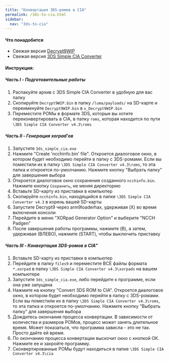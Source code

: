 ```yaml
---
title: "Конвертация 3DS-ромов в CIA"
permalink: /3ds-to-cia.html
sidebar:
  nav: "3ds-to-cia"
---
```


#### <a name="what_need" />Что понадобится 
* Свежая версия [Decrypt9WIP](https://github.com/d0k3/Decrypt9WIP/releases/latest)
* Свежая версия [3DS Simple CIA Converter](https://gbatemp.net/attachments/3ds-simple-cia-converter-v4-3-rar.46661/)

#### <a name="instructions" />Инструкция:

##### <a name="part1" />Часть I -  Подготовительные работы
1. Распакуйте архив с 3DS Simple CIA Converter в удобную для вас папку
2. Скопируйте `Decrypt9WIP.bin` в папку `/luma/payloads/` на SD-карте и переименуйте `Decrypt9WIP.bin` в `x_Decrypt9WIP.bin`
3. Переместите РОМы в формате 3DS, которые вы хотите переконвертировать в CIA, в папку `roms`, которая находится по пути `\3DS Simple CIA Converter v4.3\roms`

##### <a name="part2" />Часть II -  Генерация xorpad'ов
1. Запустите `3ds_simple_cia.exe`
2. Нажмите "Create 'ncchinfo.bin' file". Откроется диалоговое окно, в котором будет необходимо перейти в папку с 3DS-ромами. Если вы поместили их в папку `\3DS Simple CIA Converter v4.3\roms`, то эта папка и откроется по-умолчанию. Нажмите кнопку "Выбрать папку" для завершения выбора
3. Откроется диалоговое окно сохранения созданного `ncchinfo.bin`. Нажмите кнопку `Сохранить`, не меняя директорию
4. Вставьте SD-карту из приставки в компьютер
5. Скопируйте `ncchinfo.bin`, находящийся в папке `\3DS Simple CIA Converter v4.3` в корень вашей SD-карты
6. Запустите Decrypt9 через arm9loaderhax, удерживая (X) во время включения консоли
7. Перейдите в меню "XORpad Generator Option" и выберите "NCCH Padgen"
8. После завершения работы программы, нажмите (B), а затем, удерживая (ВЛЕВО), нажмите (START), чтобы выключить приставку

##### <a name="part3" />Часть III - Конвертация 3DS-ромов в CIA"
1. Вставьте SD-карту из приставки в компьютер
2. Перейдите в папку `files9` и переместите ВСЕ файлы формата `*.xorpad` в папку `\3DS Simple CIA Converter v4.3\xorpads` на вашем компьютере
3. Запустите `3ds_simple_cia.exe`, либо перейдите к программе, если она уже запущена
4. Нажмите на кнопку "Convert 3DS ROM to CIA". Откроется диалоговое окно, в котором будет необходимо перейти в папку с 3DS-ромами. Если вы поместили их в папку `\3DS Simple CIA Converter v4.3\roms`, то эта папка и откроется по-умолчанию. Нажмите кнопку "Выбрать папку" для завершения выбора
5. Дождитесь окончания процесса конвертации. В зависимости от количества и размеров РОМов, процесс может занять длительное время. Может показаться, что программа зависла - это не так. Просто дайте ей время. 
6. По окончанию процесса конвертации выскочит окно с кнопкой ОК. Нажмите ее и закройте программу.
7. Сконвертированные РОМы будут находиться в папке `\3DS Simple CIA Converter v4.3\cia`
